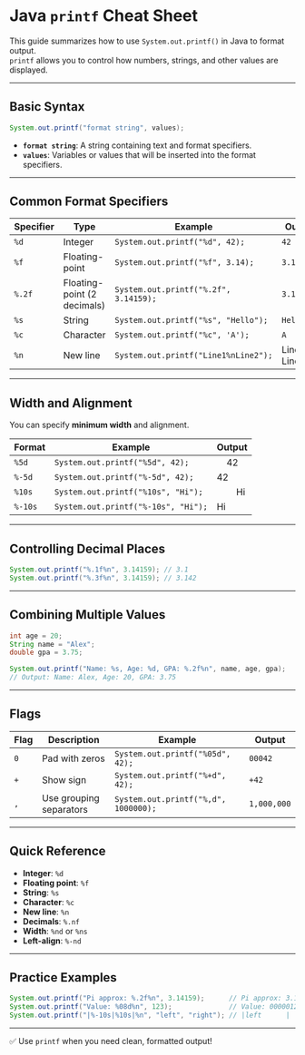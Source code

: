 # Java `printf` Cheat Sheet

This guide summarizes how to use `System.out.printf()` in Java to format output.  
`printf` allows you to control how numbers, strings, and other values are displayed.

---

## Basic Syntax
```java
System.out.printf("format string", values);
```

- **`format string`**: A string containing text and format specifiers.
- **`values`**: Variables or values that will be inserted into the format specifiers.

---

## Common Format Specifiers

| Specifier | Type        | Example                | Output              |
|-----------|-------------|------------------------|---------------------|
| `%d`      | Integer     | `System.out.printf("%d", 42);` | `42`              |
| `%f`      | Floating-point | `System.out.printf("%f", 3.14);` | `3.140000` |
| `%.2f`    | Floating-point (2 decimals) | `System.out.printf("%.2f", 3.14159);` | `3.14` |
| `%s`      | String      | `System.out.printf("%s", "Hello");` | `Hello` |
| `%c`      | Character   | `System.out.printf("%c", 'A');` | `A` |
| `%n`      | New line    | `System.out.printf("Line1%nLine2");` | Line1 <br> Line2 |

---

## Width and Alignment

You can specify **minimum width** and alignment.

| Format        | Example                                | Output        |
|---------------|----------------------------------------|---------------|
| `%5d`         | `System.out.printf("%5d", 42);`        | &nbsp;&nbsp;&nbsp;&nbsp;42 |
| `%-5d`        | `System.out.printf("%-5d", 42);`       | 42&nbsp;&nbsp;&nbsp;&nbsp; |
| `%10s`        | `System.out.printf("%10s", "Hi");`     | &nbsp;&nbsp;&nbsp;&nbsp;&nbsp;&nbsp;&nbsp;&nbsp;Hi |
| `%-10s`       | `System.out.printf("%-10s", "Hi");`    | Hi&nbsp;&nbsp;&nbsp;&nbsp;&nbsp;&nbsp;&nbsp;&nbsp; |

---

## Controlling Decimal Places

```java
System.out.printf("%.1f%n", 3.14159); // 3.1
System.out.printf("%.3f%n", 3.14159); // 3.142
```

---

## Combining Multiple Values

```java
int age = 20;
String name = "Alex";
double gpa = 3.75;

System.out.printf("Name: %s, Age: %d, GPA: %.2f%n", name, age, gpa);
// Output: Name: Alex, Age: 20, GPA: 3.75
```

---

## Flags

| Flag | Description | Example | Output |
|------|-------------|---------|--------|
| `0`  | Pad with zeros | `System.out.printf("%05d", 42);` | `00042` |
| `+`  | Show sign | `System.out.printf("%+d", 42);` | `+42` |
| `,`  | Use grouping separators | `System.out.printf("%,d", 1000000);` | `1,000,000` |

---

## Quick Reference

- **Integer**: `%d`
- **Floating point**: `%f`
- **String**: `%s`
- **Character**: `%c`
- **New line**: `%n`
- **Decimals**: `%.nf`
- **Width**: `%nd` or `%ns`
- **Left-align**: `%-nd`

---

## Practice Examples

```java
System.out.printf("Pi approx: %.2f%n", 3.14159);      // Pi approx: 3.14
System.out.printf("Value: %08d%n", 123);              // Value: 00000123
System.out.printf("|%-10s|%10s|%n", "left", "right"); // |left      |     right|
```

---

✅ Use `printf` when you need clean, formatted output!  
